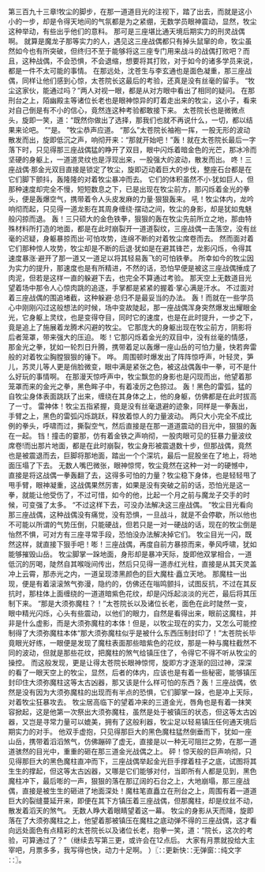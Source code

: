第三百九十三章!牧尘的脚步，在那一道道目光的注视下，踏了出去，而就是这小小的一步，却是令得天地间的气氛都是为之紧绷，无数学员眼神震动，显然，牧尘这种举动，有些出乎他们的意料。
那可是三座堪比通天境后期实力的刑灵战偶啊。
就算是魔龙子那等实力的人，遇见这三座战偶都只有掉头鼠窜的命，牧尘虽然如今也有所突破，但终归不至于能够将这三座专门用来战斗的战偶打败吧？而且，这种战偶，不会恐惧，不会退缩，想要将其打败，对于如今的诸多学员来说，都是一件不太可能的事情。
在那远处，沈苍生与李玄通也是面色凝重，那三座战偶，同样让他们感到心惊，太苍院长这最后的考验，还真是没有丝毫的留手。
“牧尘这家伙，能通过吗？”两人对视一眼，都是从对方眼中看出了相同的疑问。
在那刑台之上，陌幽殿主等诸位长老也是眼神惊异的盯着走出来的牧尘，这小子，看来对自己倒是有不小的信心，竟然连这种考验都敢接下来。
太苍院长也是微微点头，旋即一笑，道：“既然你做出了选择，那我们也就不再说什么，一切，都以结果来论吧。
”“是。
”牧尘恭声应道。
“那么”太苍院长袖袍一挥，一股无形的波动散发而出，旋即低沉之声，响彻开来：“那就开始吧！”轰！就在太苍院长最后一字落下时，只见得那三座战偶猛的睁开了双目，眼中闪烁着暗金色的光芒，那冰冷而坚硬的身躯上，一道道灵纹也是浮现出来，一股强大的波动，散发而出。
咚！三座战偶·那金光双目直接是锁定了牧尘，旋即迈动着巨大的步伐，整座石台都是在它们脚下颤抖，轰隆隆的对着牧尘暴冲而去。
它们的体积虽然不小·犹如巨人，但那种速度却完全不慢，短短数息之下，已是出现在牧尘前方，那闪烁着金光的拳头，便是轰爆空气，携带着令人头皮发麻的力量·狠狠轰来。
吼！牧尘体内，龙吟响彻而起，只见得一道龙影在其周身缠绕·摆动之间，牧尘的身影，却是犹如鬼魅般闪掠而退。
轰！三只硕大的金色铁拳，狠狠的轰在牧尘先前所立之地，那由特殊材料所打造的地面，都是在此时崩裂开一道道裂纹，三座战偶一击落空，没有丝毫的迟疑，身躯暴掠而出·可怕攻势，连绵不断的对着牧尘席卷而去。
然而面对着它们那种惊人攻势，牧尘却是不断的后退·犹如是在避其锋芒，龙影闪烁，令得其速度暴涨·避开了那一道又一道足以将其轻易轰飞的可怕铁拳。
所幸如今的牧尘因为实力的提升，那速度也是有所精进，不然的话，恐怕早便是被这三座战偶捶成了肉泥，但若是这样一直的躲避下去，也完全不算通过考验。
那天空上无数道目光望着场中那令人心惊肉跳的追逐，手掌都是紧紧的握着·掌心满是汗水。
不过面对着三座战偶的围追堵截，这种躲避·总归不是最妥当的办法。
轰！而就在一些学员心中刚刚闪过这般想法的时候，场中变故陡起，那一座战偶浑身突然爆发出耀眼金光，它身躯上灵纹，也是变得夺目，同时它的速度，也是在此时提升，一步之下，竟是追上了施展着龙腾术闪避的牧尘。
它那庞大的身躯出现在牧尘前方，阴影将后者笼罩，带来强大的压迫。
嘭！它那闪烁着金光的双目中，没有丝毫的情感，那金光之拳，犹如一轮烈日升腾，携带着足以轰爆一座山岳的可怕力量，快若奔雷般的对着牧尘胸膛狠狠的锤下。
哗。
周围顿时爆发出了阵阵惊呼声，叶轻灵，笋儿，苏灵儿等人更是俏脸微变，眼中满是紧张之色，被这战偶轰中一拳，可不是什么好玩的事情啊。
在那漫天惊呼声中，牧尘飘忽的身影也是闪现而出，他望着那笼罩而来的金光之拳，黑色眸子中，有着凌厉之色掠过。
轰！黑色的雷弧，猛的自牧尘身体表面跳跃了出来，缠绕在其身体之上，他的身躯，仿佛都是在此时拔高了一寸。
雷神体！牧尘五指紧握，竟是没有丝毫退避的迹象，同样是一拳轰出，手臂之上，黑色的雷弧闪烁跳跃，释放着惊人的力量波动。
两只大小完全不成比例的拳头，呼啸而过，撕裂空气，然后直接是在那一道道震动的目光中，狠狠的轰在一起。
铛！撞击的霎那，仿有着金铁之声响彻，一股肉眼可见的狂暴力量波纹席卷!而出那片地面，都是在此时崩裂，牧尘身形被震退数十步，但那战偶，竟然也是被震退而去，巨脚将那地面，踏出一个个深坑，最后一屁股坐在了地上，将地面压塌了下去。
无数人嘴巴微张，眼神惊愕，牧尘竟然在这种一对一的硬憾中，直接是将这战偶一拳轰翻了去，这得多可怕的力量？牧尘稳下身体，也是轻轻甩了甩手臂，眼神凝重，这战偶果然厉害，如果是没有突破之前的话，恐怕光是这一拳，就能让他受伤了，不过可惜，如今的他，比起一个月之前与魔龙子交手的时候，可变强了太多。
“不过这样下去，可没办法解决这三座战偶。
”牧尘目光看向那三座战偶，这种战偶没有痛觉，没有恐惧，一旦战斗，就是不会停歇，所以他也不可能以所谓的气势压倒，只能硬战，但若只是一对一硬战的话，现在的牧尘倒是怡然不惧，可对方有三座寻常手段，恐怕没办法解决掉它们。
牧尘目光一闪，既然这样，就直接下狠手吧！嘭！三座战偶，再度自前方暴掠而来，拳风呼啸，犹如能够摧毁山岳。
牧尘脚掌一跺地面，身形却是暴冲天际，旋即他双掌相合，一道低沉的厉喝，陡然自其喉咙间传出，然后只见得一道赤红光柱，直接是从其天灵盖冲上云霄，那赤光之内，一道呈现漆黑颜色的巨大魔柱·矗立天地。
那魔柱一出现，便是有着滚滚煞气弥漫，隐约的，仿佛还在嗡鸣颤抖，试图反抗，不过在其反抗时，那柱体上面缠绕的一道道暗紫色花纹，却是闪烁起淡淡的光芒，最后将其压制下来。
“那是大须弥魔柱？！”太苍院长以及诸位长老，面色在此时陡然一变，眼中精光闪烁，心头有些震动，以他们的眼力，自然是看得出来，眼前这魔柱，并非是什么虚影，而是大须弥魔柱的本体！但是，以牧尘现在的实力，又怎么可能控制得了大须弥魔柱本体“那大须弥魔柱似乎是被什么东西压制封印了！”太苍院长毕竟眼光好练，一眼便是发现了魔柱表面那些暗紫色的花纹，那是一种与魔柱截然不同的波动，但就是那些花纹，把魔柱的煞气给镇压住了，令得它不得不听从牧尘的操控。
而这般发现，更是让得太苍院长眼神惊愕，旋即方才逐渐的回过神，深深的看了一眼天空上的牧尘，显然，后者的体内，应该也是有着一些秘密，能够镇压封印住大须弥魔柱这等太古凶器，那又该是什么样可怕的东西？轰！三座战偶，依然是没有因为大须弥魔柱的出现而有半点的恐惧，它们脚掌一跺，也是冲上天际，对着牧尘狂暴攻去。
牧尘居高临下的望着冲来的三道金光，唇角也是有着一抹笑容掀起，这是他第一次祭出大须弥魔柱，虽然是处于被镇压的状态，但这等太古凶器，又岂是寻常力量可以媲美，拥有了这般利器，牧尘足以轻易镇压任何通天境后期实力的对手。
他双手虚抱，只见得那巨大的黑色魔柱猛然倒垂而下，犹如一座山岳，携带着滔滔煞气，仿佛蹦碎了虚无，直接是以一种无可阻拦之势，在那一道道骇然的目光中，重重的砸在那三道金光战偶之上。
砰！惊天般的巨声响彻，只见得那巨大的黑色魔柱直冲而下，三座战偶举起金光巨手撑着柱子之底，试图将其生生的撑起，但这等太古凶器，又哪是它们能够对付，当即所有人都是见到，黑色魔柱冲下，最后嘭的一声，狠狠的落在那辽阔的石台之上，大地崩塌，那三座战偶，直接是被生生的砸进了地面深处！魔柱笔直矗立在刑台之上，周围有着一道道巨大的裂缝蔓延开来，即便在其下方镇压着三座战偶，但那魔柱，却是纹丝不动，散发着滔天的煞气。
无数人睁大着眼睛望着这一幕。
牧尘的身影从天而降，旋即落在了大须弥魔柱之上，他望着那被镇压在魔柱之底动弹不得的三座战偶，这才看向远处面色有点精彩的太苍院长以及诸位长老，抱拳一笑，道：“院长，这次的考验，可算通过了？”（继续去写第三更，或许会在12点后。
大家有月票就投给大主宰吧，月票多多，我写得也快，动力十足啊。
）〖∷更新快∷无弹窗∷纯文字∷〗。
